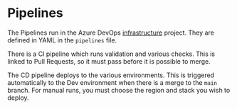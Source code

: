 Pipelines
=========

The Pipelines run in the Azure DevOps [infrastructure](https://dev.azure.com/planninginspectorate/infrastructure) project. They are defined in YAML in the `pipelines` file.

There is a CI pipeline which runs validation and various checks. This is linked to Pull Requests, so it must pass before it is possible to merge.

The CD pipeline deploys to the various environments. This is triggered automatically to the Dev environment when there is a merge to the `main` branch. For manual runs, you must choose the region and stack you wish to deploy.
